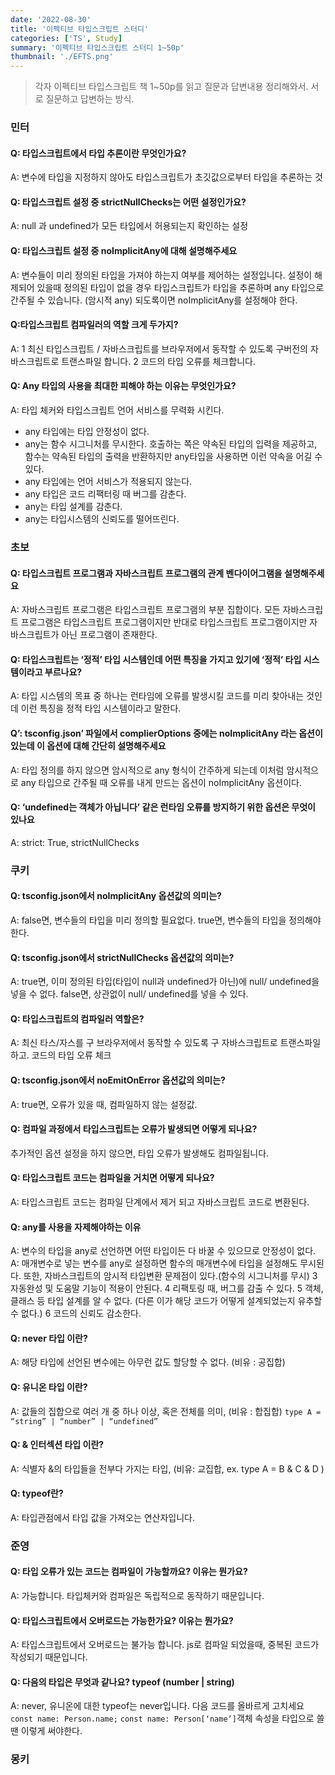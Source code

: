 ```yaml
---
date: '2022-08-30'
title: '이펙티브 타입스크립트 스터디'
categories: ['TS', Study]
summary: '이펙티브 타입스크립트 스터디 1~50p'
thumbnail: './EFTS.png'
---
```

> 각자 이펙티브 타입스크립트 책 1~50p를 읽고 질문과 답변내용 정리해와서. 서로 질문하고 답변하는 방식.

### 민터
#### Q: 타입스크립트에서 타입 추론이란 무엇인가요?
A: 변수에 타입을 지정하지 않아도 타입스크립트가 초깃값으로부터 타입을 추론하는 것
#### Q: 타입스크립트 설정 중 strictNullChecks는 어떤 설정인가요?
A: null 과 undefined가 모든 타입에서 허용되는지 확인하는 설정
#### Q: 타입스크립트 설정 중 noImplicitAny에 대해 설명해주세요
A: 변수들이 미리 정의된 타입을 가져야 하는지 여부를 제어하는 설정입니다. 설정이 해제되어 있을때 정의된 타입이 없을 경우 타입스크립트가 타입을 추론하며 any 타입으로 간주될 수 있습니다. (암시적 any) 되도록이면 noImplicitAny를 설정해야 한다.
#### Q:타입스크립트 컴파일러의 역할 크게 두가지?
A: 1 최신 타입스크립트 / 자바스크립트를 브라우저에서 동작할 수 있도록 구버전의 자바스크립트로 트랜스파일 합니다.
2 코드의 타입 오류를 체크합니다.
#### Q: Any 타입의 사용을 최대한 피해야 하는 이유는 무엇인가요?
A: 타입 체커와 타입스크립트 언어 서비스를 무력화 시킨다.
- any 타입에는 타입 안정성이 없다.
- any는 함수 시그니처를 무시한다. 호출하는 쪽은 약속된 타입의 입력을 제공하고, 함수는 약속된 타입의 출력을 반환하지만 any타입을 사용하면 이런 약속을 어길 수 있다.
- any 타입에는 언어 서비스가 적용되지 않는다.
- any 타입은 코드 리팩터링 때 버그를 감춘다.
- any는 타입 설계를 감춘다.
- any는 타입시스템의 신뢰도를 떨어뜨린다.

### 초보
#### Q: 타입스크립트 프로그램과 자바스크립트 프로그램의 관계 벤다이어그램을 설명해주세요
A: 자바스크립트 프로그램은 타입스크립트 프로그램의 부분 집합이다. 모든 자바스크립트 프로그램은 타입스크립트 프로그램이지만 반대로 타입스크립트 프로그램이지만 자바스크립트가 아닌 프로그램이 존재한다.
#### Q: 타입스크립트는 ‘정적’ 타입 시스템인데 어떤 특징을 가지고 있기에 ‘정적’ 타입 시스템이라고 부르나요?
A: 타입 시스템의 목표 중 하나는 런타임에 오류를 발생시킬 코드를 미리 찾아내는 것인데 이런 특징을 정적 타입 시스템이라고 말한다.
#### Q’: tsconfig.json’ 파일에서 complierOptions 중에는 noImplicitAny 라는 옵션이 있는데 이 옵션에 대해 간단히 설명해주세요
A: 타입 정의를 하지 않으면 암시적으로 any 형식이 간주하게 되는데 이처럼 암시적으로 any 타입으로 간주될 때 오류를 내게 만드는 옵션이 noImplicitAny 옵션이다.
#### Q: ‘undefined는 객체가 아닙니다’ 같은 런타임 오류를 방지하기 위한 옵션은 무엇이 있나요
A: strict: True, strictNullChecks

### 쿠키
#### Q: tsconfig.json에서 noImplicitAny 옵션값의 의미는?
A: false면, 변수들의 타입을 미리 정의할 필요없다. true면, 변수들의 타입을 정의해야한다.
#### Q: tsconfig.json에서 strictNullChecks 옵션값의 의미는?
A: true면, 이미 정의된 타입(타입이 null과 undefined가 아닌)에 null/ undefined을 넣을 수 없다. false면, 상관없이 null/ undefined를 넣을 수 있다.
#### Q: 타입스크립트의 컴파일러 역할은?
A: 최신 타스/자스를 구 브라우저에서 동작할 수 있도록 구 자바스크립트로 트랜스파일하고. 코드의 타입 오류 체크
#### Q: tsconfig.json에서 noEmitOnError 옵션값의 의미는?
A: true면, 오류가 있을 때, 컴파일하지 않는 설정값.
#### Q: 컴파일 과정에서 타입스크립트는 오류가 발생되면 어떻게 되나요?
추가적인 옵션 설정을 하지 않으면, 타입 오류가 발생해도 컴파일됩니다.
#### Q: 타입스크립트 코드는 컴파일을 거치면 어떻게 되나요?
A: 타입스크립트 코드는 컴파일 단계에서 제거 되고 자바스크립트 코드로 변환된다.
#### Q: any를 사용을 자제해야하는 이유
A: 변수의 타입을 any로 선언하면 어떤 타입이든 다 바꿀 수 있으므로 안정성이 없다.
A:  매개변수로 넣는 변수를 any로 설정하면 함수의 매개변수에 타입을 설정해도 무시된다. 또한, 자바스크립트의 암시적 타입변환 문제점이 있다.(함수의 시그니처를 무시)
		3 자동완성 및 도움말 기능이 적용이 안된다.
		4 리팩토링 때, 버그를 감출 수 있다.
		5 객체, 클래스 등 타입 설계를 알 수 없다. (다른 이가 해당 코드가 어떻게 설계되었는지 유추할 수 없다.)
		6 코드의 신뢰도 감소한다.
#### Q: never 타입 이란?
A: 해당 타입에 선언된 변수에는 아무런 값도 할당할 수 없다. (비유 : 공집합)
#### Q: 유니온 타입 이란?
A: 값들의 집합으로 여러 개 중 하나 이상, 혹은 전체를 의미, (비유 : 합집합) `type A = “string” | “number” | “undefined”`
#### Q: & 인터섹션 타입 이란?
A: 식별자 &의 타입들을 전부다 가지는 타입, (비유: 교집합, ex. type A = B & C & D )
#### Q: typeof란?
A: 타입관점에서 타입 값을 가져오는 연산자입니다.

### 준영
#### Q: 타입 오류가 있는 코드는 컴파일이 가능할까요? 이유는 뭔가요?
A: 가능합니다. 타입체커와 컴파일은 독립적으로 동작하기 때문입니다.
#### Q: 타입스크립트에서 오버로드는 가능한가요? 이유는 뭔가요?
A: 타입스크립트에서 오버로드는 불가능 합니다. js로 컴파일 되었을때, 중복된 코드가 작성되기 때문입니다.
#### Q: 다음의 타입은 무엇과 같나요? typeof (number | string)
A: never, 유니온에 대한 typeof는 never입니다.
다음 코드를 올바르게 고치세요 `const name: Person.name;`
`const name: Person[‘name’]`객체 속성을 타입으로 쓸땐 이렇게 써야한다.
### 몽키